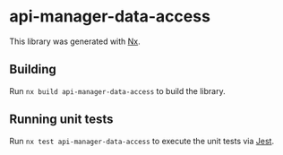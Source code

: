 # api-manager-data-access

This library was generated with [Nx](https://nx.dev).

## Building

Run `nx build api-manager-data-access` to build the library.

## Running unit tests

Run `nx test api-manager-data-access` to execute the unit tests via [Jest](https://jestjs.io).
